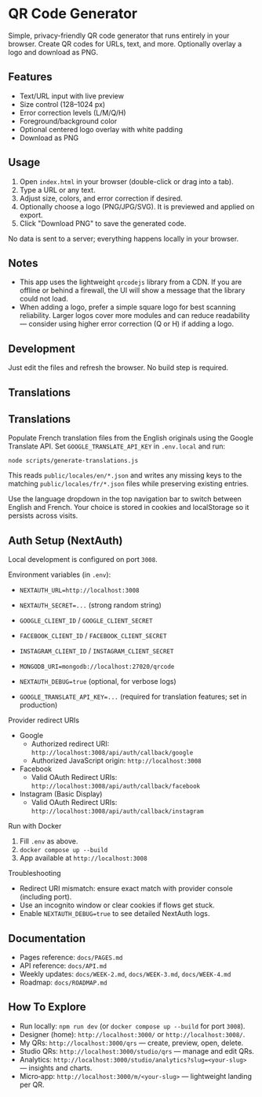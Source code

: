 # QR Code Generator

Simple, privacy-friendly QR code generator that runs entirely in your browser. Create QR codes for URLs, text, and more. Optionally overlay a logo and download as PNG.

## Features

- Text/URL input with live preview
- Size control (128–1024 px)
- Error correction levels (L/M/Q/H)
- Foreground/background color
- Optional centered logo overlay with white padding
- Download as PNG

## Usage

1. Open `index.html` in your browser (double-click or drag into a tab).
2. Type a URL or any text.
3. Adjust size, colors, and error correction if desired.
4. Optionally choose a logo (PNG/JPG/SVG). It is previewed and applied on export.
5. Click "Download PNG" to save the generated code.

No data is sent to a server; everything happens locally in your browser.

## Notes

- This app uses the lightweight `qrcodejs` library from a CDN. If you are offline or behind a firewall, the UI will show a message that the library could not load.
- When adding a logo, prefer a simple square logo for best scanning reliability. Larger logos cover more modules and can reduce readability — consider using higher error correction (Q or H) if adding a logo.

## Development

Just edit the files and refresh the browser. No build step is required.


## Translations
## Translations

Populate French translation files from the English originals using the Google Translate API. Set `GOOGLE_TRANSLATE_API_KEY` in `.env.local` and run:

```
node scripts/generate-translations.js
```

This reads `public/locales/en/*.json` and writes any missing keys to the matching `public/locales/fr/*.json` files while preserving existing entries.

Use the language dropdown in the top navigation bar to switch between English and French. Your choice is stored in cookies and localStorage so it persists across visits.

## Auth Setup (NextAuth)

Local development is configured on port `3008`.

Environment variables (in `.env`):
- `NEXTAUTH_URL=http://localhost:3008`


- `NEXTAUTH_SECRET=...` (strong random string)
- `GOOGLE_CLIENT_ID` / `GOOGLE_CLIENT_SECRET`
- `FACEBOOK_CLIENT_ID` / `FACEBOOK_CLIENT_SECRET`
- `INSTAGRAM_CLIENT_ID` / `INSTAGRAM_CLIENT_SECRET`
- `MONGODB_URI=mongodb://localhost:27020/qrcode`
- `NEXTAUTH_DEBUG=true` (optional, for verbose logs)
- `GOOGLE_TRANSLATE_API_KEY=...` (required for translation features; set in production)

Provider redirect URIs
- Google
  - Authorized redirect URI: `http://localhost:3008/api/auth/callback/google`
  - Authorized JavaScript origin: `http://localhost:3008`
- Facebook
  - Valid OAuth Redirect URIs: `http://localhost:3008/api/auth/callback/facebook`
- Instagram (Basic Display)
  - Valid OAuth Redirect URIs: `http://localhost:3008/api/auth/callback/instagram`

Run with Docker
1. Fill `.env` as above.
2. `docker compose up --build`
3. App available at `http://localhost:3008`

Troubleshooting
- Redirect URI mismatch: ensure exact match with provider console (including port).
- Use an incognito window or clear cookies if flows get stuck.
- Enable `NEXTAUTH_DEBUG=true` to see detailed NextAuth logs.

## Documentation

- Pages reference: `docs/PAGES.md`
- API reference: `docs/API.md`
- Weekly updates: `docs/WEEK-2.md`, `docs/WEEK-3.md`, `docs/WEEK-4.md`
- Roadmap: `docs/ROADMAP.md`

## How To Explore

- Run locally: `npm run dev` (or `docker compose up --build` for port `3008`).
- Designer (home): `http://localhost:3000/` or `http://localhost:3008/`.
- My QRs: `http://localhost:3000/qrs` — create, preview, open, delete.
- Studio QRs: `http://localhost:3000/studio/qrs` — manage and edit QRs.
- Analytics: `http://localhost:3000/studio/analytics?slug=<your-slug>` — insights and charts.
- Micro‑app: `http://localhost:3000/m/<your-slug>` — lightweight landing per QR.
